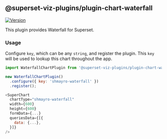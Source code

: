 ## @superset-viz-plugins/plugin-chart-waterfall

[![Version](https://img.shields.io/npm/v/@superset-viz-plugins/plugin-chart-waterfall.svg?style=flat-square)](https://img.shields.io/npm/v/@superset-viz-plugins/plugin-chart-waterfall.svg?style=flat-square)

This plugin provides Waterfall for Superset.

### Usage

Configure `key`, which can be any `string`, and register the plugin. This `key` will be used to lookup this chart throughout the app.

```js
import WaterfallChartPlugin from '@superset-viz-plugins/plugin-chart-waterfall';

new WaterfallChartPlugin()
  .configure({ key: 'shmayro-waterfall' })
  .register();
```

```js
<SuperChart
  chartType="shmayro-waterfall"
  width={600}
  height={600}
  formData={...}
  queriesData={[{
    data: {...},
  }]}
/>
```